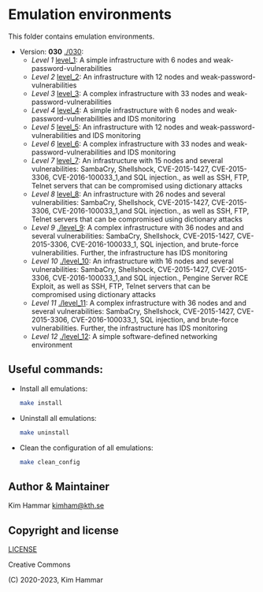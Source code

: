 # Emulation environments

This folder contains emulation environments.

- Version: **030** [./030](040):
  - *Level 1* [level_1](040/level_1): A simple infrastructure with 6 nodes and weak-password-vulnerabilities
  - *Level 2* [level_2](040/level_2): An infrastructure with 12 nodes and weak-password-vulnerabilities
  - *Level 3* [level_3](040/level_3): A complex infrastructure with 33 nodes and weak-password-vulnerabilities
  - *Level 4* [level_4](040/level_4): A simple infrastructure with 6 nodes and weak-password-vulnerabilities and IDS monitoring
  - *Level 5* [level_5](040/level_5): An infrastructure with 12 nodes and weak-password-vulnerabilities and IDS monitoring
  - *Level 6* [level_6](040/level_6): A complex infrastructure with 33 nodes and weak-password-vulnerabilities and IDS monitoring
  - *Level 7* [level_7](040/level_7): An infrastructure with 15 nodes and several vulnerabilities: SambaCry, Shellshock, CVE-2015-1427, CVE-2015-3306, CVE-2016-100033_1,and SQL injection., as well as SSH, FTP, Telnet servers that can be compromised using dictionary attacks
  - *Level 8* [level_8](040/level_8): An infrastructure with 26 nodes and several vulnerabilities: SambaCry, Shellshock, CVE-2015-1427, CVE-2015-3306, CVE-2016-100033_1,and SQL injection., as well as SSH, FTP, Telnet servers that can be compromised using dictionary attacks
  - *Level 9* [./level_9](040/level_9): A complex infrastructure with 36 nodes and and several vulnerabilities: SambaCry, Shellshock, CVE-2015-1427, CVE-2015-3306, CVE-2016-100033_1, SQL injection, and brute-force vulnerabilities. Further, the infrastructure has IDS monitoring
  - *Level 10* [./level_10](040/level_10): An infrastructure with 16 nodes and several vulnerabilities: SambaCry, Shellshock, CVE-2015-1427, CVE-2015-3306, CVE-2016-100033_1,and SQL injection., Pengine Server RCE Exploit, as well as SSH, FTP, Telnet servers that can be compromised using dictionary attacks
  - *Level 11* [./level_11](040/level_11): A complex infrastructure with 36 nodes and and several vulnerabilities: SambaCry, Shellshock, CVE-2015-1427, CVE-2015-3306, CVE-2016-100033_1, SQL injection, and brute-force vulnerabilities. Further, the infrastructure has IDS monitoring
  - *Level 12* [./level_12](040/level_12): A simple software-defined networking environment

## Useful commands:

- Install all emulations:
  ```bash
  make install
   ```

- Uninstall all emulations:
  ```bash
  make uninstall
   ```

- Clean the configuration of all emulations:
  ```bash
  make clean_config
   ```

## Author & Maintainer

Kim Hammar <kimham@kth.se>

## Copyright and license

[LICENSE](../LICENSE.md)

Creative Commons

(C) 2020-2023, Kim Hammar